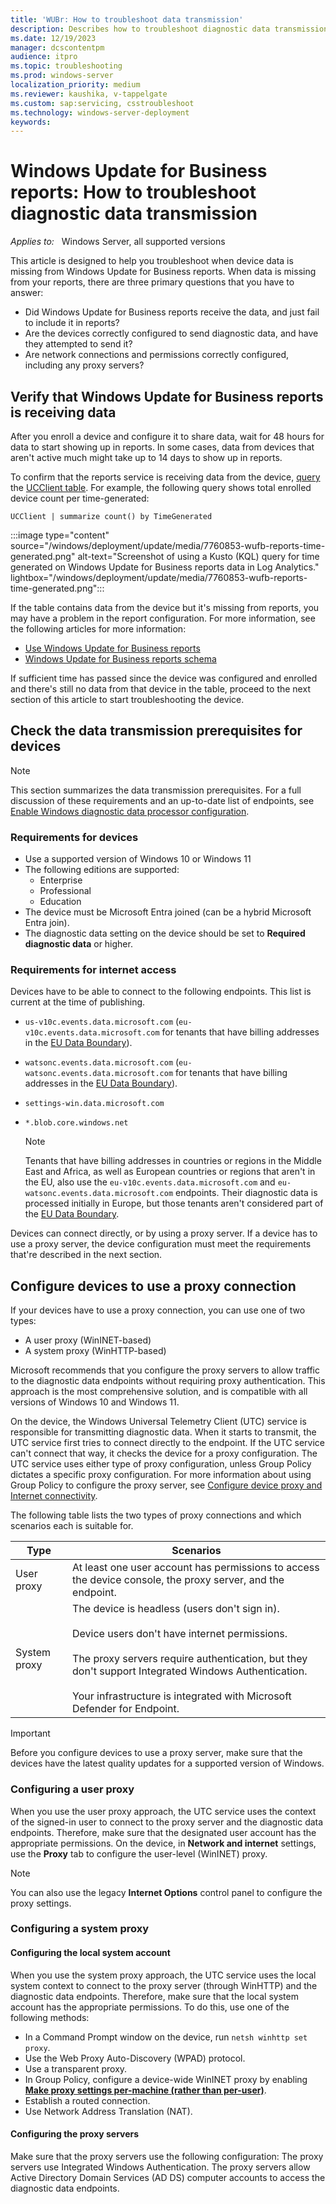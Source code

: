 ```yaml
---
title: 'WUBr: How to troubleshoot data transmission'
description: Describes how to troubleshoot diagnostic data transmission issues in Windows Update for Business reports.
ms.date: 12/19/2023
manager: dcscontentpm
audience: itpro
ms.topic: troubleshooting
ms.prod: windows-server
localization_priority: medium
ms.reviewer: kaushika, v-tappelgate
ms.custom: sap:servicing, csstroubleshoot
ms.technology: windows-server-deployment
keywords: 
---
```


# Windows Update for Business reports: How to troubleshoot diagnostic data transmission

_Applies to:_ &nbsp; Windows Server, all supported versions

This article is designed to help you troubleshoot when device data is missing from Windows Update for Business reports.
When data is missing from your reports, there are three primary questions that you have to answer:  

- Did Windows Update for Business reports receive the data, and just fail to include it in reports?
- Are the devices correctly configured to send diagnostic data, and have they attempted to send it?
- Are network connections and permissions correctly configured, including any proxy servers?

## Verify that Windows Update for Business reports is receiving data

After you enroll a device and configure it to share data, wait for 48 hours for data to start showing up in reports. In some cases, data from devices that aren't active much might take up to 14 days to show up in reports.

To confirm that the reports service is receiving data from the device, [query](/windows/deployment/update/wufb-reports-use#display-windows-update-for-business-reports-data) the [UCClient table](/windows/deployment/update/wufb-reports-schema-ucclient). For example, the following query shows total enrolled device count per time-generated:  

`UCClient | summarize count() by TimeGenerated`

:::image type="content" source="/windows/deployment/update/media/7760853-wufb-reports-time-generated.png" alt-text="Screenshot of using a Kusto (KQL) query for time generated on Windows Update for Business reports data in Log Analytics." lightbox="/windows/deployment/update/media/7760853-wufb-reports-time-generated.png":::

If the table contains data from the device but it's missing from reports, you may have a problem in the report configuration. For more information, see the following articles for more information:

- [Use Windows Update for Business reports](/windows/deployment/update/wufb-reports-use)
- [Windows Update for Business reports schema](/windows/deployment/update/wufb-reports-schema)

If sufficient time has passed since the device was configured and enrolled and there's still no data from that device in the table, proceed to the next section of this article to start troubleshooting the device.

## Check the data transmission prerequisites for devices

> [!NOTE]  
> This section summarizes the data transmission prerequisites. For a full discussion of these requirements and an up-to-date list of endpoints, see [Enable Windows diagnostic data processor configuration](/windows/configure-windows-diagnostic-data-in-your-organization#enable-windows-diagnostic-data-processor-configuration).

### Requirements for devices

- Use a supported version of Windows 10 or Windows 11
- The following editions are supported:
  - Enterprise
  - Professional
  - Education
- The device must be Microsoft Entra joined (can be a hybrid Microsoft Entra join).
- The diagnostic data setting on the device should be set to **Required diagnostic data** or higher.

### Requirements for internet access

Devices have to be able to connect to the following endpoints. This list is current at the time of publishing.

- `us-v10c.events.data.microsoft.com` (`eu-v10c.events.data.microsoft.com` for tenants that have billing addresses in the [EU Data Boundary](/privacy/eudb/eu-data-boundary-learn#eu-data-boundary-countries-and-datacenter-locations)).
- `watsonc.events.data.microsoft.com` (`eu-watsonc.events.data.microsoft.com` for tenants that have billing addresses in the [EU Data Boundary](/privacy/eudb/eu-data-boundary-learn#eu-data-boundary-countries-and-datacenter-locations)).
- `settings-win.data.microsoft.com`
- `*.blob.core.windows.net`

  > [!NOTE]  
  > Tenants that have billing addresses in countries or regions in the Middle East and Africa, as well as European countries or regions that aren't in the EU, also use the `eu-v10c.events.data.microsoft.com` and `eu-watsonc.events.data.microsoft.com` endpoints. Their diagnostic data is processed initially in Europe, but those tenants aren't considered part of the [EU Data Boundary](/privacy/eudb/eu-data-boundary-learn).

Devices can connect directly, or by using a proxy server. If a device has to use a proxy server, the device configuration must meet the requirements that're described in the next section.

## Configure devices to use a proxy connection

If your devices have to use a proxy connection, you can use one of two types:

- A user proxy (WinINET-based)
- A system proxy (WinHTTP-based)

Microsoft recommends that you configure the proxy servers to allow traffic to the diagnostic data endpoints without requiring proxy authentication. This approach is the most comprehensive solution, and is compatible with all versions of Windows 10 and Windows 11.

On the device, the Windows Universal Telemetry Client (UTC) service is responsible for transmitting diagnostic data. When it starts to transmit, the UTC service first tries to connect directly to the endpoint. If the UTC service can't connect that way, it checks the device for a proxy configuration. The UTC service uses either type of proxy configuration, unless Group Policy dictates a specific proxy configuration. For more information about using Group Policy to configure the proxy server, see [Configure device proxy and Internet connectivity](/microsoft-365/security/defender-endpoint/configure-proxy-internet#configure-the-proxy-server-manually-using-a-registry-based-static-proxy).

The following table lists the two types of proxy connections and which scenarios each is suitable for.

| Type          | Scenarios |
| - | - |
| User proxy | At least one user account has permissions to access the device console, the proxy server, and the endpoint. |
| System proxy | The device is headless (users don't sign in).<br/><br/>Device users don't have internet permissions.<br/><br/>The proxy servers require authentication, but they don't support Integrated Windows Authentication.<br/><br/>Your infrastructure is integrated with Microsoft Defender for Endpoint. |

> [!IMPORTANT]  
> Before you configure devices to use a proxy server, make sure that the devices have the latest quality updates for a supported version of Windows.

### Configuring a user proxy

When you use the user proxy approach, the UTC service uses the context of the signed-in user to connect to the proxy server and the diagnostic data endpoints. Therefore, make sure that the designated user account has the appropriate permissions.
On the device, in **Network and internet** settings, use the **Proxy** tab to configure the user-level (WinINET) proxy.

> [!NOTE]  
> You can also use the legacy **Internet Options** control panel to configure the proxy settings.

### Configuring a system proxy

#### Configuring the local system account

When you use the system proxy approach, the UTC service uses the local system context to connect to the proxy server (through WinHTTP) and the diagnostic data endpoints. Therefore, make sure that the local system account has the appropriate permissions.
To do this, use one of the following methods:

- In a Command Prompt window on the device, run `netsh winhttp set proxy`.
- Use the Web Proxy Auto-Discovery (WPAD) protocol.
- Use a transparent proxy.
- In Group Policy, configure a device-wide WinINET proxy by enabling **[Make proxy settings per-machine (rather than per-user)](https://gpsearch.azurewebsites.net/#683)**.  
- Establish a routed connection.
- Use Network Address Translation (NAT).

#### Configuring the proxy servers

Make sure that the proxy servers use the following configuration:
The proxy servers use Integrated Windows Authentication.
The proxy servers allow Active Directory Domain Services (AD DS) computer accounts to access the diagnostic data endpoints.
